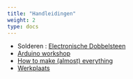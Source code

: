 ```yaml
---
title: "Handleidingen"
weight: 2
type: docs
---
```


* Solderen : [Electronische Dobbelsteen](/handleidingen/dobbelsteen/)
* [Arduino workshop](https://arduino.tkkrlab.space/)
* [How to make (almost) everything](/handleidingen/make_everything/)
* [Werkplaats](/handleidingen/werkplaats/)